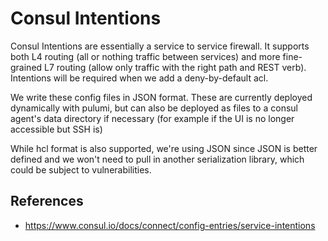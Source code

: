 # Consul Intentions

Consul Intentions are essentially a service to service firewall. It supports
both L4 routing (all or nothing traffic between services) and more fine-grained
L7 routing (allow only traffic with the right path and REST verb). Intentions
will be required when we add a deny-by-default acl.

We write these config files in JSON format. These are currently deployed
dynamically with pulumi, but can also be deployed as files to a consul agent's
data directory if necessary (for example if the UI is no longer accessible but
SSH is)

While hcl format is also supported, we're using JSON since JSON is better
defined and we won't need to pull in another serialization library, which could
be subject to vulnerabilities.

## References

- https://www.consul.io/docs/connect/config-entries/service-intentions
